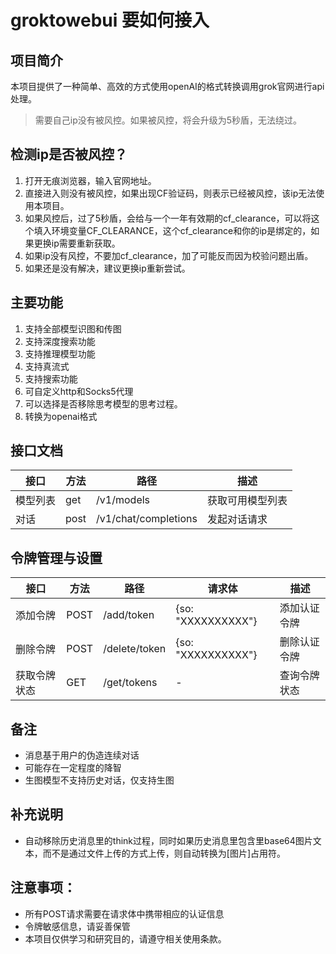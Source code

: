 # groktowebui 要如何接入


## 项目简介


本项目提供了一种简单、高效的方式使用openAI的格式转换调用grok官网进行api处理。

> 需要自己ip没有被风控。如果被风控，将会升级为5秒盾，无法绕过。

## 检测ip是否被风控？
1. 打开无痕浏览器，输入官网地址。
2. 直接进入则没有被风控，如果出现CF验证码，则表示已经被风控，该ip无法使用本项目。
3. 如果风控后，过了5秒盾，会给与一个一年有效期的cf_clearance，可以将这个填入环境变量CF_CLEARANCE，这个cf_clearance和你的ip是绑定的，如果更换ip需要重新获取。
4. 如果ip没有风控，不要加cf_clearance，加了可能反而因为校验问题出盾。
5. 如果还是没有解决，建议更换ip重新尝试。

## 主要功能
1. 支持全部模型识图和传图
2. 支持深度搜索功能
3. 支持推理模型功能
4. 支持真流式
5. 支持搜索功能
6. 可自定义http和Socks5代理
7. 可以选择是否移除思考模型的思考过程。
8. 转换为openai格式

## 接口文档

| 接口 | 方法 | 路径 | 描述  |
| ------ | ------ | ------ | ------ |
| 模型列表 | get | /v1/models | 获取可用模型列表 | 
| 对话 | post | /v1/chat/completions | 发起对话请求 | 

## 令牌管理与设置

| 接口 | 方法 | 路径 | 请求体  | 描述  |
| ------ | ------ | ------ | ------ |------ |
| 添加令牌 | POST | /add/token | {so: "XXXXXXXXXX"} |  添加认证令牌 | 
| 删除令牌 | POST | /delete/token | {so: "XXXXXXXXXX"} | 删除认证令牌 | 
| 获取令牌状态 | GET | /get/tokens | - | 查询令牌状态 | 



## 备注
- 消息基于用户的伪造连续对话
- 可能存在一定程度的降智
- 生图模型不支持历史对话，仅支持生图

## 补充说明
- 自动移除历史消息里的think过程，同时如果历史消息里包含里base64图片文本，而不是通过文件上传的方式上传，则自动转换为[图片]占用符。

## 注意事项：

- 所有POST请求需要在请求体中携带相应的认证信息
- 令牌敏感信息，请妥善保管
- 本项目仅供学习和研究目的，请遵守相关使用条款。
